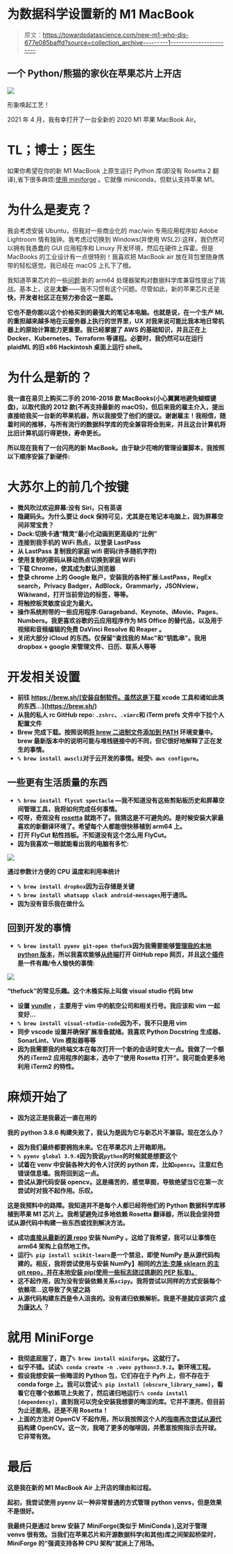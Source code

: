 # 为数据科学设置新的 M1 MacBook

> 原文：<https://towardsdatascience.com/new-m1-who-dis-677e085baffd?source=collection_archive---------1----------------------->

## 一个 Python/熊猫的家伙在苹果芯片上开店

![](img/c286cbafa523d76015e1cdc6312fa673.png)

形象唤起工艺！

2021 年 4 月，我有幸打开了一台全新的 2020 M1 苹果 MacBook Air。

# TL；博士；医生

如果你希望在你的新 M1 MacBook 上原生运行 Python 库(即没有 Rosetta 2 翻译),省下很多麻烦:[使用 miniforge](https://github.com/conda-forge/miniforge/) 。它就像 miniconda，但默认支持苹果 M1。

# 为什么是麦克？

我会考虑安装 Ubuntu，但我对一些商业化的 mac/win 专用应用程序如 Adobe Lightroom 情有独钟。我考虑过切换到 Windows(并使用 WSL2):这样，我仍然可以拥有我愚蠢的 GUI 应用程序和 Linuxy 开发环境，然后在硬件上挥霍。但是 MacBooks 的工业设计有一点很特别！我喜欢把 MacBook air 放在背包里随身携带的轻松感觉。我已经在 macOS 上扎下了根。

我知道苹果芯片的一些[问题](/top-3-reasons-why-i-sold-my-m1-macbook-pro-as-a-data-scientist-abad1226f52a):新的 arm64 处理器架构对数据科学库兼容性提出了挑战。基本上，这是**太新**——我不习惯有这个问题。尽管如此，新的苹果芯片还是[](https://www.youtube.com/watch?v=cAjarAgf0nI&ab_channel=TheDevDoctor)****快，开发者社区正在努力弥合这一差距。****

****它也不是你能以这个价格买到的最强大的笔记本电脑。也就是说，在一个生产 ML 的重担越来越多地在云服务器上执行的世界里，UX 对我来说可能比我本地日常机器上的原始计算能力更重要。我已经掌握了 AWS 的基础知识，并且正在上 Docker、Kubernetes、Terraform 等课程。必要时，我仍然可以在运行 plaidML 的旧 x86 Hackintosh 桌面上运行 shell。****

# ****为什么是新的？****

****我一直在易贝上购买二手的 2016-2018 款 MacBooks(小心翼翼地避免蝴蝶键盘)，以取代我的 2012 款(不再支持最新的 macOS)，但后来我的雇主介入，提出直接给我买一台新的苹果机器，所以我接受了他们的提议。谢谢雇主！我相信，随着时间的推移，与所有流行的数据科学库的完全兼容将会到来，并且这台计算机将比旧计算机运行得更快，寿命更长。****

****所以现在我有了一台闪亮的新 MacBook。由于缺少花哨的管理设置脚本，我按照以下顺序安装了新硬件:****

# ****大苏尔上的前几个按键****

*   ****微风吹过欢迎屏幕:没有 Siri，只有英语****
*   ****隐藏码头。为什么要让 dock 保持可见，尤其是在笔记本电脑上，因为屏幕空间非常宝贵？****
*   ****Dock:切换卡通“精灵”最小化动画到更高级的“比例”****
*   ****连接到我手机的 WiFi 热点，以登录 LastPass****
*   ****从 LastPass 复制我的家庭 wifi 密码(许多随机字符)****
*   ****使用复制的密码从移动热点切换到家庭 WiFi****
*   ****下载 Chrome，使其成为默认浏览器****
*   ****登录 chrome 上的 Google 账户，安装我的各种扩展:LastPass，RegEx search，Privacy Badger，AdBlock，Grammarly，JSONview，Wikiwand，打开当前旁边的标签，等等。****
*   ****将触控板灵敏度设定为最大。****
*   ****操作系统附带的一些应用程序:Garageband、Keynote、iMovie、Pages、Numbers。我更喜欢谷歌的云应用程序作为 MS Office 的替代品，以及用于视频和音频编辑的免费 **DaVinci Resolve** 和 **Reaper** 。****
*   ****关闭大部分 iCloud 的东西。仅保留“查找我的 Mac”和“钥匙串”。我用 dropbox + google 来管理文件、日历、联系人等等****

# ****开发相关设置****

*   ****前往 https://brew.sh/[安装自制软件。虽然这是下载 xcode 工具和诸如此类的东西…](https://brew.sh/)****
*   ****从我的私人 rc GitHub repo: `.zshrc`、`.vimrc`和 iTerm prefs 文件中下拉个人配置文件****
*   ****Brew 完成下载。按照说明[将 brew 二进制文件添加到 PATH](https://stackoverflow.com/questions/35677031/adding-home-brew-to-path) 环境变量中。brew 最新版本中的说明可能与堆栈链接中的不同，但它很好地解释了正在发生的事情。****
*   ****`% brew install awscli`对于云开发的事情。经受`% aws configure`。****

## ****一些更有生活质量的东西****

*   ****`% brew install flycut spectacle` —我不知道没有这些剪贴板历史和屏幕空间管理工具，我将如何完成任何事情。****
*   ****哎呀，奇观没有 [**rosetta**](https://developer.apple.com/documentation/apple-silicon/about-the-rosetta-translation-environment) **就跑不了。我猜这是不可避免的。是时候安装大家最喜欢的新翻译环境了。希望每个人都能很快移植到 arm64 上。******
*   ****打开 FlyCut 粘性挡板。不知道没有这个怎么用 FlyCut。****
*   ****因为我喜欢一眼就能看出我的电脑有多忙:****

****![](img/1cc185cc88724634e0728ab3dde933f4.png)****

****通过参数计方便的 CPU 温度和利用率统计****

*   ****`% brew install dropbox`因为云存储是关键****
*   ****`% brew install whatsapp slack android-messages`用于通讯。****
*   ****因为没有音乐我在做什么****

## ****回到开发的事情****

*   ****`% brew install pyenv git-open thefuck`因为我需要能够[管理我的本地 python 版本](https://github.com/pyenv/pyenv)，所以我喜欢能够[从终端](https://github.com/paulirish/git-open)打开 GitHub repo 网页，并且[这个插件](https://github.com/nvbn/thefuck)是一件有趣/令人愉快的事情:****

****![](img/09c33b5c73c66357bc27b686d9d8ef06.png)****

****“thefuck”的常见乐趣。这个木桶实际上叫做 visual studio 代码 btw****

*   ****设置 [vundle](https://github.com/VundleVim/Vundle.vim) ，主要用于 vim 中的航空公司和相关行号。我应该和 vim 一起变好…****
*   ****`% brew install visual-studio-code`因为不，我不只是用 vim****
*   ****同步 vscode 设置并确保扩展准备就绪。我喜欢 Python Docstring 生成器、SonarLint、Vim 模拟器等等****
*   ****因为我需要我的终端文本在每次打开一个新的会话时变大一点。我做了一个额外的 iTerm2 应用程序的副本，选中了“使用 Rosetta 打开”。我可能会更多地利用 iTerm2 的特性。****

# ****麻烦开始了****

*   ****因为这正是我最近一直在用的****

****我的 python 3.8.6 构建失败了，我认为是因为它与新芯片不兼容。现在怎么办？****

*   ****因为我们最终都要拥抱未来。它在苹果芯片上开箱即用。****
*   ****`% pyenv global 3.9.4`因为我说`python`的时候就是想要这个****
*   ****试着在 venv 中安装各种大的令人讨厌的 python 库，比如`opencv`。注意红色错误信息墙。我将回到这一点。****
*   ****尝试从源代码安装 opencv。这是痛苦的，感觉草图，导致绝望当它在第一次尝试时对我不起作用。乐叹。****

****这是我预料中的路障。我知道并不是每个人都已经将他们的 Python 数据科学库移植到苹果 M1 芯片上。我希望避免过多地依赖 Rosetta 翻译器，所以我会坚持尝试从源代码中构建一些东西或找到解决方法。****

*   ****成功[直接从最新的源 repo](https://github.com/numpy/numpy/issues/17807#issuecomment-733863375) 安装 NumPy **。这给了我希望，我可以让事情在 arm64 架构上自然地工作。******
*   ****运行`% pip install scikit-learn`是一个**禁忌**，即使 NumPy 是从源代码构建的。相反，我将尝试使用与安装 NumPy】相同的[方法:克隆 sklearn 的主 git repo，并在本地安装 pip(使用一些标志绕过挑剔的 PEP 标准)。](https://github.com/numpy/numpy/issues/17807#issuecomment-733863375)****
*   ****这不起作用，因为没有安装依赖关系`scipy`。我将尝试以同样的方式安装每个依赖项…这导致了失望之路****
*   ****从源代码构建东西是令人沮丧的。没有递归依赖解析。我是不是就应该洞穴 [**成为康达人**](/new-apple-silicon-m1-macbook-air-the-dream-laptop-for-machine-learning-engineers-a1590fbd170f?gi=c57f36beaf82) ？****

# ****就用 MiniForge****

*   ****我彻底屈服了，跑了`% brew install miniforge`。这就行了。****
*   ****似乎不错。试试`% conda create -n .venv python=3.9.2`。新环境工程。****
*   ****假设我想安装一些晦涩的 Python 包，它们存在于 PyPi 上，但不存在于 conda forge 上。我可以尝试:`% pip install [obscure_library_name]`，看看它在哪个依赖项上失败了，然后递归地运行:`% conda install [dependency]`，直到我可以完全安装我想要的晦涩的库。它并不漂亮，但目前为止还能用。**还是不用 Rosetta！******
*   ****上面的方法对 OpenCV 不起作用，所以我按照这个人的[指南再次尝试从源代码](https://sayak.dev/install-opencv-m1/)构建 OpenCV。这一次，我喝了更多的咖啡因，并愿意按照指示去开球。它非常有效。****

# ****最后****

****这是我在新的 M1 MacBook Air 上开店的理由和过程。****

****起初，我尝试使用 pyenv 以一种非常普通的方式管理 python venvs，但是效果不是很好。****

****我最终只是通过 brew 安装了 MiniForge(类似于 MiniConda ),这对于管理 venvs 很有效。当我们在苹果芯片和开源数据科学(和其他)库之间架起桥梁时，MiniForge 的“强调支持各种 CPU 架构”就派上了用场。****